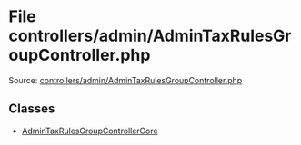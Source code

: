 File controllers/admin/AdminTaxRulesGroupController.php
=========

Source: [controllers/admin/AdminTaxRulesGroupController.php](https://github.com/PrestaShop/PrestaShop/blob/1.5.0.15/controllers/admin/AdminTaxRulesGroupController.php)


Classes
-------

* [AdminTaxRulesGroupControllerCore](class.AdminTaxRulesGroupControllerCore.md)

